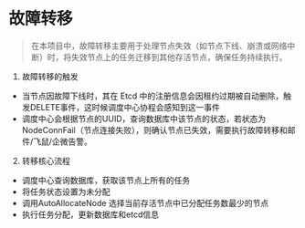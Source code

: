 # 故障转移

> 在本项目中，故障转移主要用于处理节点失效（如节点下线、崩溃或网络中断）时，将失效节点上的任务迁移到其他存活节点，确保任务持续执行。

1. 故障转移的触发
* 当节点因故障下线时，其在 Etcd 中的注册信息会因租约过期被自动删除，触发DELETE事件，这时候调度中心协程会感知到这一事件
* 调度中心会根据节点的UUID，查询数据库中该节点的状态，若状态为NodeConnFail（节点连接失败），则确认节点已失效，需要执行故障转移和邮件/飞鼠/企微告警。

2. 转移核心流程
* 调度中心查询数据库，获取该节点上所有的任务
* 将任务状态设置为未分配
* 调用AutoAllocateNode 选择当前存活节点中已分配任务数最少的节点
* 执行任务分配，更新数据库和etcd信息




